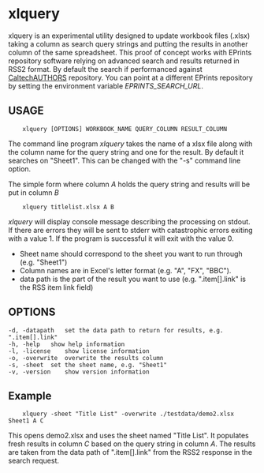 
# xlquery

xlquery is an experimental utility designed to update workbook files (.xlsx) taking a column as search query strings and 
putting the results in another column of the same spreadsheet. This proof of concept works with EPrints repository 
software relying on advanced search and results returned in RSS2 format. By default the search if performanced against
[CaltechAUTHORS](https://authors.library.caltech.edu) repository. You can point at a different EPrints repository by
setting the environment variable *EPRINTS_SEARCH_URL*.

## USAGE

```shell
    xlquery [OPTIONS] WORKBOOK_NAME QUERY_COLUMN RESULT_COLUMN
```

The command line program *xlquery* takes the name of a xlsx file along with the column name for the query string
and one for the result. By default it searches on "Sheet1". This can be changed with the "-s" command line option.

The simple form where column *A* holds the query string and results will be put in column *B*

```shell
    xlquery titlelist.xlsx A B
```

*xlquery* will display console message describing the processing on stdout. If there are errors they will be sent to 
stderr with catastrophic errors exiting with a value 1. If the program is successful it will exit with the value 0.

+ Sheet name should correspond to the sheet you want to run through (e.g. "Sheet1")
+ Column names are in Excel's letter format (e.g. "A", "FX", "BBC").
+ data path is the part of the result you want to use (e.g. ".item[].link" is the RSS item link field)

## OPTIONS

    -d, -datapath	set the data path to return for results, e.g. ".item[].link"
    -h, -help	show help information
    -l, -license	show license information
    -o, -overwrite	overwrite the results column
    -s, -sheet	set the sheet name, e.g. "Sheet1"
    -v, -version	show version information


## Example

```shell
    xlquery -sheet "Title List" -overwrite ./testdata/demo2.xlsx Sheet1 A C 
```

This opens demo2.xlsx and uses the sheet named "Title List". It populates fresh results in column *C* based on the 
query string in column *A*. The results are taken from the data path of ".item[].link" from the RSS2 
response in the search request.


